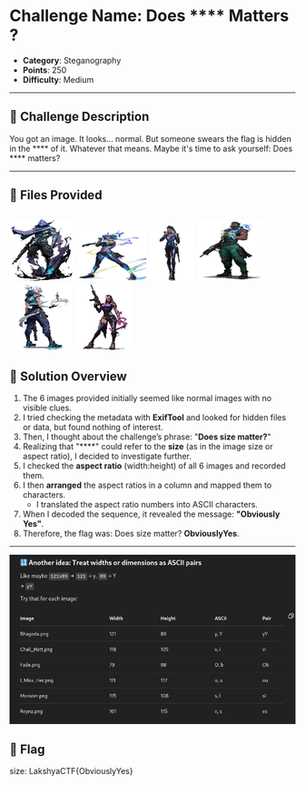 # Challenge Name: Does **** Matters ?

- **Category**: Steganography 
- **Points**: 250 
- **Difficulty**: Medium

---

## 🧠 Challenge Description

You got an image. It looks... normal. But someone swears the flag is hidden in the **** of it.
Whatever that means.
Maybe it's time to ask yourself: Does **** matters?

---

## 📁 Files Provided
![Image](Monster.png) 
![Image](Bhagoda.png) 
![Image](Fade.png) 
![Image](Chall_Hatt.png) 
![Image](I_Miss_Her.png) 
![Image](Reyna.png)
---

## 🧩 Solution Overview

1. The 6 images provided initially seemed like normal images with no visible clues.  
2. I tried checking the metadata with **ExifTool** and looked for hidden files or data, but found nothing of interest.
3. Then, I thought about the challenge’s phrase: "**Does size matter?**"  
4. Realizing that "****" could refer to the **size** (as in the image size or aspect ratio), I decided to investigate further.
5. I checked the **aspect ratio** (width:height) of all 6 images and recorded them.
6. I then **arranged** the aspect ratios in a column and mapped them to characters.
   - I translated the aspect ratio numbers into ASCII characters.
7. When I decoded the sequence, it revealed the message: **"Obviously Yes"**.
8. Therefore, the flag was: Does size matter? **ObviouslyYes**.
---

![Its not that obvious](ObviouslyYes.jpg)

## 🏁 Flag
size: LakshyaCTF{ObviouslyYes}
